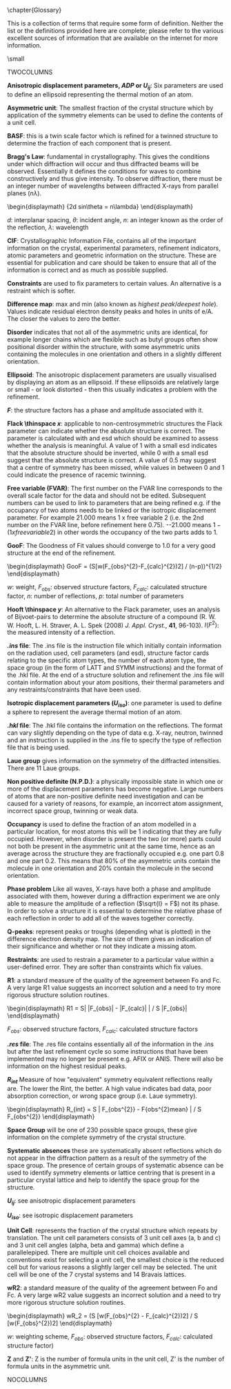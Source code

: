 \chapter{Glossary}

This is a collection of terms that require some form of definition. Neither the list or the definitions provided here are complete; please refer to the various excellent sources of information that are available on the internet for more information.

\small

TWOCOLUMNS

**Anisotropic displacement parameters,  *ADP* or $U_{ij}$**:  Six parameters are used to define an ellipsoid representing the thermal motion of an atom.

**Asymmetric unit**: The smallest fraction of the crystal structure which by application of the symmetry elements can be used to define the contents of a unit cell.

**BASF**: this is a twin scale factor which is refined for a twinned structure to determine the fraction of each component that is present.

**Bragg's Law**: fundamental in crystallography. This gives the conditions under which diffraction will occur and thus diffracted beams will be observed. Essentially it defines the conditions for waves to combine constructively and thus give intensity. To observe diffraction, there must be an integer number of wavelengths between diffracted X-rays from parallel planes ($n\lambda$).

\begin{displaymath}
{2d sin\theta = n\lambda}
\end{displaymath}

$d$: interplanar spacing, $\theta$: incident angle, $n$: an integer known as the order of the reflection, $\lambda$: wavelength

**CIF**: Crystallographic Information File, contains all of the important information on the crystal, experimental parameters, refinement indicators, atomic parameters and geometric information on the structure. These are essential for publication and care should be taken to ensure that all of the information is correct and as much as possible supplied.

**Constraints** are used to fix parameters to certain values. An alternative is a restraint which is softer.

**Difference map**: max and min (also known as *highest peak*/*deepest hole*). Values indicate residual electron density peaks and holes in units of e/A. The closer the values to zero the better.

**Disorder** indicates that not all of the asymmetric units are identical, for example longer chains which are flexible such as butyl groups often show positional disorder within the structure, with some asymmetric units containing the molecules in one orientation and others in a slightly different orientation.

**Ellipsoid**: The anisotropic displacement parameters are usually visualised by displaying an atom as an ellipsoid. If these ellipsoids are relatively large or small - or look distorted - then this usually indicates a problem with the refinement.

**$F$**: the structure factors has a phase and amplitude associated with it.

**Flack \thinspace $x$**: applicable to non-centrosymmetric structures the Flack parameter can indicate whether the absolute structure is correct. The parameter is calculated with and esd which should be examined to assess whether the analysis is meaningful. A value of 1 with a small esd indicates that the absolute structure should be inverted, while 0 with a small esd suggest that the absolute structure is correct. A value of 0.5 may suggest that a centre of symmetry has been missed, while values in between 0 and 1 could indicate the presence of racemic twinning.

**Free variable (FVAR)**: The first number on the FVAR line corresponds to the overall scale factor for the data and should not be edited. Subsequent numbers can be used to link to parameters that are being refined e.g. if the occupancy of two atoms needs to be linked or the isotropic displacement parameter. For example 21.000 means 1 x free variable 2 (i.e. the 2nd number on the FVAR line, before refinement here 0.75). --21.000 means $1 - (1 x free variable 2)$ in other words the occupancy of the two parts adds to 1.

**GooF**: The Goodness of Fit values should converge to 1.0 for a very good structure at the end of the refinement.

\begin{displaymath}
GooF = (S[w(F_{obs}^{2}-F_{calc}^{2})2] / (n-p))^{1/2}
\end{displaymath}

$w$: weight, $F_{obs}$: observed structure factors, $F_{calc}$: calculated structure factor, $n$: number of reflections, $p$: total number of parameters

**Hooft \thinspace $y$**: An alternative to the Flack parameter, uses an analysis of Bijvoet-pairs to determine the absolute structure of a compound (R. W. W. Hooft, L. H. Straver, A. L. Spek (2008) *J. Appl. Cryst.*, **41**, 96-103).
$I(F^{2})$: the measured intensity of a reflection.

**_.ins_ file**: The .ins file is the instruction file which initially contain information on the radiation used, cell parameters (and esd), structure factor cards relating to the specific atom types, the number of each atom type, the space group (in the form of LATT and SYMM instructions) and the format of the .hkl file. At the end of a structure solution and refinement the .ins file will contain information about your atom positions, their thermal parameters and any restraints/constraints that have been used.

**Isotropic displacement parameters ($U_{iso}$)**: one parameter is used to define a sphere to represent the average thermal motion of an atom.

**_.hkl_ file**: The .hkl file contains the information on the reflections. The format can vary slightly depending on the type of data e.g. X-ray, neutron, twinned and an instruction is supplied in the .ins file to specify the type of reflection file that is being used.

**Laue group** gives information on the symmetry of the diffracted intensities. There are 11 Laue groups.

**Non positive definite (N.P.D.)**: a physically impossible state in which one or more of the displacement parameters has become negative. Large numbers of atoms that are non-positive definite need investigation and can be caused for a variety of reasons, for example, an incorrect atom assignment, incorrect space group, twinning or weak data.

**Occupancy** is used to define the fraction of an atom modelled in a particular location, for most atoms this will be 1 indicating that they are fully occupied. However, when disorder is present the two (or more) parts could not both be present in the asymmetric unit at the same time, hence as an average across the structure they are fractionally occupied e.g. one part 0.8 and one part 0.2. This means that 80% of the asymmetric units contain the molecule in one orientation and 20% contain the molecule in the second orientation.

**Phase problem** Like all waves, X-rays have both a phase and amplitude associated with them, however during a diffraction experiment we are only able to measure the amplitude of a reflection ($\sqrt{I} = F$) not its phase. In order to solve a structure it is essential to determine the relative phase of each reflection in order to add all of the waves together correctly.

**Q-peaks**: represent peaks or troughs (depending what is plotted) in the difference electron density map. The size of them gives an indication of their significance and whether or not they indicate a missing atom.

**Restraints**: are used to restrain a parameter to a particular value within a user-defined error. They are softer than constraints which fix values.

**R1**: a standard measure of the quality of the agreement between Fo and Fc. A very large R1 value suggests an incorrect solution and a need to try more rigorous structure solution routines.

\begin{displaymath}
R1 = S| |F_{obs}| - |F_{calc}| | / S |F_{obs}|
\end{displaymath}

$F_{obs}$: observed structure factors, $F_{calc}$: calculated structure factors

**_.res_ file**: The .res file contains essentially all of the information in the .ins but after the last refinement cycle so some instructions that have been implemented may no longer be present e.g. AFIX or ANIS. There will also be information on the highest residual peaks.

**$R_{int}$** Measure of how "equivalent" symmetry equivalent reflections really are. The lower the Rint, the better. A high value indicates bad data, poor absorption correction, or wrong space group (i.e. Laue symmetry).

\begin{displaymath}
R_{int} = S | F_{obs^{2}} - F{obs^{2}mean} | / S F_{obs^{2}}
\end{displaymath}

**Space Group** will be one of 230 possible space groups, these give information on the complete symmetry of the crystal structure.

**Systematic absences** these are systematically absent reflections which do not appear in the diffraction pattern as a result of the symmetry of the space group. The presence of certain groups of systematic absence can be used to identify symmetry elements or lattice centring that is present in a particular crystal lattice and help to identify the space group for the structure.

**$U_{ij}$**: see anisotropic displacement parameters

**$U_{iso}$**: see isotropic displacement parameters

**Unit Cell**: represents the fraction of the crystal structure which repeats by translation. The unit cell parameters consists of 3 unit cell axes (a, b and c) and 3 unit cell angles (alpha, beta and gamma) which define a parallelepiped. There are multiple unit cell choices available and conventions exist for selecting a unit cell, the smallest choice is the reduced cell but for various reasons a slightly larger cell may be selected. The unit cell will be one of the 7 crystal systems and 14 Bravais lattices.

**wR2**: a standard measure of the quality of the agreement between Fo and Fc. A very large wR2 value suggests an incorrect solution and a need to try more rigorous structure solution routines.

\begin{displaymath}
wR_2 = (S [w(F_{obs}^{2} - F_{calc}^{2})2] / S [w(F_{obs}^{2})2]
\end{displaymath}

$w$: weighting scheme, $F_{obs}$: observed structure factors, $F_{calc}$: calculated structure factor)

**Z** and **Z'**: Z is the number of formula units in the unit cell, Z' is the number of formula units in the asymmetric unit.

NOCOLUMNS